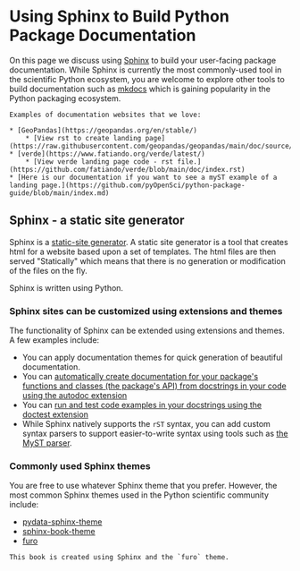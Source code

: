 # Using Sphinx to Build Python Package Documentation

<!-- TODO: make this into include files so we can have a summary
important points page -->
<!--
```{important}

## Take Aways: Key Python Package Tools to Use

* Use Sphinx to build your documentation
* Publish your documentation on ReadTheDocs (or GitHub pages if you are more advanced and also prefer to maintain your website locally)
* Use `myST` syntax to write your documentation
* Use Sphinx gallery to write tutorials using .py files that automagically have downloadable .py and jupyter notebook files. Use nbsphinx if you prefer writing tutorials in jupyter notebook format and don't need a grid formatted gallery. *Both of these tools will run your tutorials from beginning to end providing an addition layer of testing to your package!*
* OPTIONAL: Use [doctest](https://www.sphinx-doc.org/en/master/usage/extensions/doctest.html) to run the examples in your code's docstrings as a way to make sure that your code's functions and methods (the API) are running as you expect them to.
``` -->

On this page we discuss using [Sphinx](https://www.sphinx-doc.org/) to build your user-facing
package documentation. While Sphinx is currently the most
commonly-used tool in the scientific Python ecosystem, you
are welcome to explore other tools to build documentation
such as [mkdocs](https://www.mkdocs.org/) which is gaining
popularity in the Python packaging ecosystem.

```{tip}
Examples of documentation websites that we love:

* [GeoPandas](https://geopandas.org/en/stable/)
    * [View rst to create landing page](https://raw.githubusercontent.com/geopandas/geopandas/main/doc/source/index.rst)
* [verde](https://www.fatiando.org/verde/latest/)
    * [View verde landing page code - rst file.](https://github.com/fatiando/verde/blob/main/doc/index.rst)
* [Here is our documentation if you want to see a myST example of a landing page.](https://github.com/pyOpenSci/python-package-guide/blob/main/index.md)
```

## Sphinx - a static site generator

Sphinx is a [static-site generator](https://www.cloudflare.com/learning/performance/static-site-generator/). A static site generator is a tool that creates
html for a website based upon a set of templates. The html files are then served "Statically" which means that there is no generation or modification of the files on the fly.

Sphinx is written using Python.

### Sphinx sites can be customized using extensions and themes

The functionality of Sphinx can be extended using extensions
and themes. A few examples include:

- You can apply documentation themes for quick generation of beautiful documentation.
- You can [automatically create documentation for your package's functions and classes (the package's API) from docstrings in your code using the autodoc extension](https://www.sphinx-doc.org/en/master/usage/extensions/autodoc.html)
- You can [run and test code examples in your docstrings using the doctest extension](https://www.sphinx-doc.org/en/master/usage/extensions/doctest.html)
- While Sphinx natively supports the `rST` syntax, you can add custom syntax parsers to support easier-to-write syntax using tools such as [the MyST parser](https://myst-parser.readthedocs.io/).

### Commonly used Sphinx themes

You are free to use whatever Sphinx theme that you prefer.
However, the most common Sphinx themes used in the Python
scientific community include:

- [pydata-sphinx-theme](https://pydata-sphinx-theme.readthedocs.io/)
- [sphinx-book-theme](https://sphinx-book-theme.readthedocs.io/)
- [furo](https://pradyunsg.me/furo/quickstart/)

```{tip}
This book is created using Sphinx and the `furo` theme.
```

<!-- Should this also be it's own page?-->

